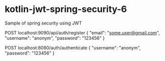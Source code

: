 # kotlin-jwt-spring-security-6
Sample of spring security using JWT 

POST
localhost:9090/api/auth/register
{
    "email": "some.user@gmail.com",
    "username": "anonym",
    "password": "123456"
}

POST
localhost:8080/auth/authenticate
{
    "username": "anonym",
    "password": "123456"
}
